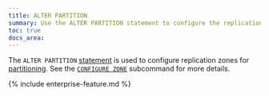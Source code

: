 ```yaml
---
title: ALTER PARTITION
summary: Use the ALTER PARTITION statement to configure the replication zone for a partition.
toc: true
docs_area: 
---
```


The `ALTER PARTITION` [statement](sql-statements.html) is used to configure replication zones for [partitioning](partitioning.html). See the [`CONFIGURE ZONE`](configure-zone.html) subcommand for more details.

{% include enterprise-feature.md %}
